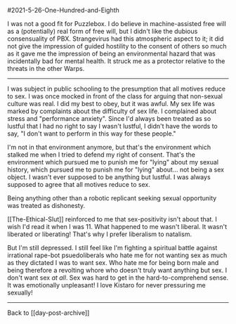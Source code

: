 #2021-5-26-One-Hundred-and-Eighth

I was not a good fit for Puzzlebox.  I do believe in machine-assisted free will as a (potentially) real form of free will, but I didn't like the dubious consensuality of PBX.  Strangevirus had this atmospheric aspect to it; it did not give the impression of guided hostility to the consent of others so much as it gave me the impression of being an environmental hazard that was incidentally bad for mental health.  It struck me as a protector relative to the threats in the other Warps.

---
I was subject in public schooling to the presumption that all motives reduce to sex.  I was once mocked in front of the class for arguing that non-sexual culture was real.  I did my best to obey, but it was awful.  My sex life was marked by complaints about the difficulty of sex life.  I complained about stress and "performance anxiety".  Since I'd always been treated as so lustful that I had no right to say I wasn't lustful, I didn't have the words to say, "I don't want to perform in this way for these people."

I'm not in that environment anymore, but that's the environment which stalked me when I tried to defend my right of consent.  That's the environment which pursued me to punish me for "lying" about my sexual history, which pursued me to punish me for "lying" about... not being a sex object.  I wasn't ever supposed to be anything but lustful.  I was always supposed to agree that all motives reduce to sex.

Being anything other than a robotic replicant seeking sexual opportunity was treated as dishonesty.

[[The-Ethical-Slut]] reinforced to me that sex-positivity isn't about that.  I wish I'd read it when I was 11.  What happened to me wasn't liberal.  It wasn't liberated or liberating!  That's why I prefer liberalism to natalism.

But I'm still depressed.  I still feel like I'm fighting a spiritual battle against irrational rape-bot psuedoliberals who hate me for not wanting sex as much as they dictated I was to want sex.  Who hate me for being born male and being therefore a revolting whore who doesn't truly want anything but sex.  I don't want sex *at all*.  Sex was hard to get in the hard-to-comprehend sense.  It was emotionally unpleasant!  I love Kistaro for never pressuring me sexually!

---
Back to [[day-post-archive]]